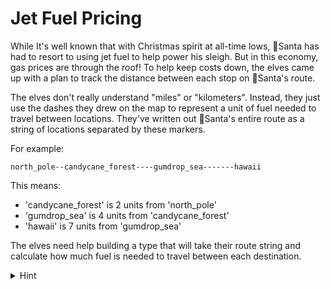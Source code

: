 # Jet Fuel Pricing

While It's well known that with Christmas spirit at all-time lows, 🎅Santa has had to resort to using jet fuel to help power his sleigh. But in this economy, gas prices are through the roof! To help keep costs down, the elves came up with a plan to track the distance between each stop on 🎅Santa's route.

The elves don't really understand "miles" or "kilometers". Instead, they just use the dashes they drew on the map to represent a unit of fuel needed to travel between locations. They've written out 🎅Santa's entire route as a string of locations separated by these markers.

For example:

`north_pole--candycane_forest----gumdrop_sea-------hawaii`

This means:

- 'candycane_forest' is 2 units from 'north_pole'
- 'gumdrop_sea' is 4 units from 'candycane_forest'
- 'hawaii' is 7 units from 'gumdrop_sea'

The elves need help building a type that will take their route string and calculate how much fuel is needed to travel between each destination.

<details>
  <summary>Hint</summary>

Think about how you can use TypeScript's type system to count things. Just like how you can count items in a regular array, you can use a tuple's length in the type system to keep track of numbers. The tricky part is figuring out how to count the dashes between each location while maintaining the relationship between locations and their distances.

</details>
